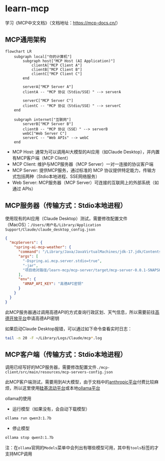 # learn-mcp
学习《MCP中文文档》（文档地址：<https://mcp-docs.cn/>）

## MCP通用架构
```mermaid
flowchart LR
    subgraph local["你的计算机"]
        subgraph host["MCP Host (AI Application)"]
            clientA["MCP Client A"] 
            clientB["MCP Client B"]
            clientC["MCP Client C"]
        end

        serverA["MCP Server A"]
        clientA -- "MCP 协议（Stdio/SSE）" --> serverA

        serverC["MCP Server C"]
        clientC -- "MCP 协议（Stdio/SSE）" --> serverC
    end

    subgraph internet["互联网"]
        serverB["MCP Server B"]
        clientB -- "MCP 协议（SSE）" --> serverB
        webC["Web Server C"]
        serverC -- "Web APIs" --> webC
    end
```
* MCP Host: 通常为可以调用AI大模型的AI应用（如Claude Desktop），并内置有MCP客户端（MCP Client）
* MCP Client: 维护与MCP服务器（MCP Server）一对一连接的协议客户端
* MCP Server: 提供MCP服务，通过标准的 MCP 协议提供特定能力，传输方式包括两种（Stdio本地进程、SSE网络服务）
* Web Server: MCP服务器（MCP Server）可连接的互联网上的外部系统（如通过 APIs）

## MCP服务器（传输方式：Stdio本地进程）
使用现有的AI应用（Claude Desktop）测试，需要修改配置文件（MacOS）：`/Users/用户名/Library/Application Support/Claude/claude_desktop_config.json`
```json
{
  "mcpServers": {
    "spring-ai-mcp-weather": {
      "command": "/Library/Java/JavaVirtualMachines/jdk-17.jdk/Contents/Home/bin/java",
      "args": [
        "-Dspring.ai.mcp.server.stdio=true",
        "-jar",
        "项目绝对路径/learn-mcp/mcp-server/target/mcp-server-0.0.1-SNAPSHOT.jar"
      ],
      "env": {
        "AMAP_API_KEY": "高德API密钥"
      }
    }
  }
}
```

此MCP服务器通过调用高德API的方式查询行政区划、天气信息，所以需要前往[高德开放平台](https://lbs.amap.com/)申请高德API密钥

如果启动Claude Desktop报错，可以通过如下命令查看实时日志：
```bash
tail -n 20 -F ~/Library/Logs/Claude/mcp*.log
```

## MCP客户端（传输方式：Stdio本地进程）
调用已经写好的MCP服务器，需要修改配置文件`./mcp-client/src/main/resources/mcp-servers-config.json`

此MCP客户端测试，需要用到AI大模型，由于文档中的[anthropic平台](https://www.anthropic.com/)付费比较麻烦，所以这里使用[硅基流动平台](https://cloud.siliconflow.cn/)或本地[ollama平台](https://ollama.com/)

ollama的使用
* 运行模型（如果没有，会自动下载模型）
```bash
ollama run qwen3:1.7b
```
* 停止模型
```bash
ollama stop qwen3:1.7b
```

注：在`ollama`官网的`Models`菜单中会列出有哪些模型可用，其中有`tools`标签的才支持MCP调用
